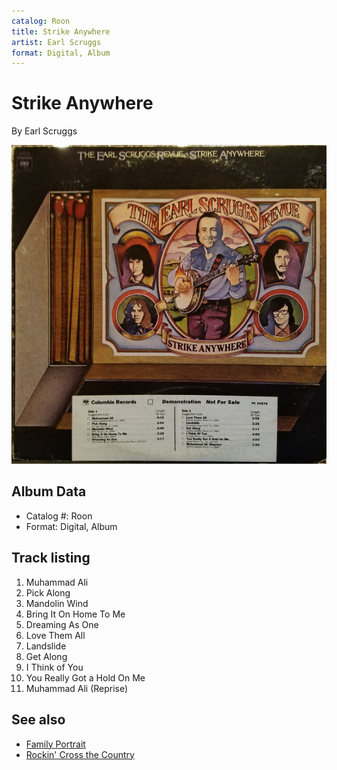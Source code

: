 ```yaml
---
catalog: Roon
title: Strike Anywhere
artist: Earl Scruggs
format: Digital, Album
---
```


# Strike Anywhere

By Earl Scruggs

![](../../assets/albumcovers/Earl_Scruggs-Strike_Anywhere.png)

## Album Data

- Catalog #: Roon
- Format: Digital, Album


## Track listing


1. Muhammad Ali
2. Pick Along
3. Mandolin Wind
4. Bring It On Home To Me
5. Dreaming As One
6. Love Them All
7. Landslide
8. Get Along
9. I Think of You
10. You Really Got a Hold On Me
11. Muhammad Ali (Reprise)


## See also

- [Family Portrait](Family_Portrait.md)
- [Rockin' Cross the Country](Rockin_Cross_the_Country.md)

